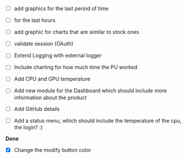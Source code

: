 - [ ] add graphics for the last period of time
- [ ] for the last hours
- [ ] add graphic for charts that are similar to stock ones
- [ ] validate session (OAuth)
- [ ] Extend Logging with external logger 
- [ ] Include charting for how much time the PU worked
- [ ] Add CPU and GPU temperature
- [ ] Add new module for the Dashboard which should include more information about the product
- [ ] Add GitHub details
- [ ] Add a status menu, which should include the temperature of the cpu, the login? :)




**Done**
- [x] Change the modify button color

